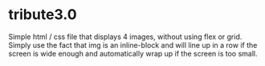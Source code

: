 # tribute3.0
Simple html / css file that displays 4 images, without using flex or grid. Simply use the fact that img is an inline-block and will line up in a row if the screen is wide enough
and automatically wrap up if the screen is too small.
